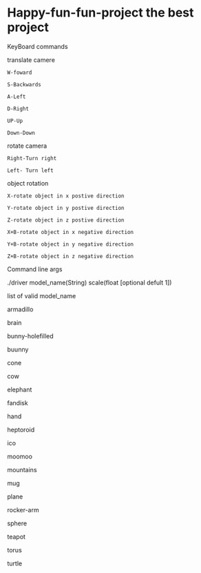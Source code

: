 # Happy-fun-fun-project the best project 

KeyBoard commands

  translate camere
  
    W-foward
    
    S-Backwards
    
    A-Left
    
    D-Right
    
    UP-Up
    
    Down-Down
    
    
    
  rotate camera
  
    Right-Turn right
    
    Left- Turn left
    
    
    
  object rotation
  
    X-rotate object in x postive direction
    
    Y-rotate object in y postive direction
    
    Z-rotate object in z postive direction
    
    X+B-rotate object in x negative direction
    
    Y+B-rotate object in y negative direction
    
    Z+B-rotate object in z negative direction
    
    
    
Command line args

./driver model_name(String) scale(float [optional defult 1])



list of valid model_name

  armadillo
  
  brain
  
  bunny-holefilled
  
  buunny
  
  cone 
  
  cow
  
  elephant
  
  fandisk
  
  hand
  
  heptoroid
  
  ico
  
  moomoo
  
  mountains
  
  mug
  
  plane
  
  rocker-arm
  
  sphere
  
  teapot
  
  torus
  
  turtle
